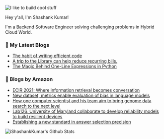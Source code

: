 ![I like to build cool stuff](https://res.cloudinary.com/dt8g3rhcy/image/upload/v1595929574/i_like_to_build_cool_shit._1_nzbwjh.png)

Hey y'all, I'm Shashank Kumar! 

I'm a Backend Software Engineer solving challenging problems in Hybrid Cloud World.

### 📕 My Latest Blogs
<!-- BLOG-POST-LIST:START -->
- [The habit of writing efficient code](https://medium.com/@ishashankkumar/the-habit-of-writing-efficient-code-153b05f04269?source=rss-d24dda280d5f------2)
- [A trip to the Library can help reduce recurring bills.](https://medium.com/swlh/a-trip-to-the-library-can-help-reduce-recurring-bills-23bca495cdf5?source=rss-d24dda280d5f------2)
- [The Magic Behind One-Line Expressions in Python](https://medium.com/swlh/the-magic-behind-one-line-expressions-in-python-816c10180c5c?source=rss-d24dda280d5f------2)
<!-- BLOG-POST-LIST:END -->

### 📕 Blogs by Amazon
<!-- AMAZON-BLOG-POST-LIST:START -->
- [ECIR 2021: Where information retrieval becomes conversation](https://www.amazon.science/blog/amazon-ecir-where-information-retrieval-becomes-conversation)
- [New dataset, metrics enable evaluation of bias in language models](https://www.amazon.science/blog/new-dataset-metrics-enable-evaluation-of-bias-in-language-models)
- [How one computer scientist and his team aim to bring genome data search to the next level](https://www.amazon.science/research-awards/success-stories/genomic-data-science-stefano-ceri)
- [Lab126, University of Maryland collaborate to develop reliability models to build resilient devices](https://www.amazon.science/latest-news/lab126-university-of-maryland-collaborate-to-develop-reliability-models-to-build-resilient-devices)
- [Establishing a new standard in answer selection precision](https://www.amazon.science/blog/establishing-a-new-standard-in-answer-selection-precision)
<!-- AMAZON-BLOG-POST-LIST:END -->



<img align="center" alt="iShashankKumar's Github Stats" src="https://github-readme-stats.vercel.app/api?username=ishashankkumar&show_icons=true&hide_border=true" />
